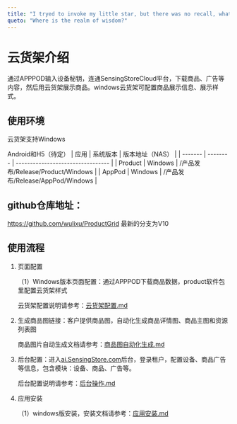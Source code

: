 ```yaml
---
title: "I tryed to invoke my little star, but there was no recall, what a painful day."
queto: "Where is the realm of wisdom?"
---
```



# 云货架介绍
通过APPPOD输入设备秘钥，连通SensingStoreCloud平台，下载商品、广告等内容，然后用云货架展示商品。windows云货架可配置商品展示信息、展示样式。

## 使用环境
云货架支持Windows

Android和H5（待定）
| 应用    | 系统版本 | 版本地址（NAS）                   |
| ------- | -------- | --------------------------------- |
| Product | Windows  | /产品发布/Release/Product/Windows |
| AppPod  | Windows  | /产品发布/Release/AppPod/Windows  |

## github仓库地址：

https://github.com/wulixu/ProductGrid
最新的分支为V10


## 使用流程
1. 页面配置
   
   （1）Windows版本页面配置：通过APPPOD下载商品数据，product软件包里配置云货架样式

    云货架配置说明请参考：[云货架配置.md](  https://github.com/troncell/SensingDocs/blob/main/Docs/Product/%E4%BA%91%E8%B4%A7%E6%9E%B6%E9%85%8D%E7%BD%AE.md)
   

2. 生成商品图链接：客户提供商品图，自动化生成商品详情图、商品主图和资源列表图
   
   商品图片自动生成文档请参考：[商品图自动化生成.md]( )

3. 后台配置：进入[ai.SensingStore.com](https://ai.sensingstore.com/)后台，登录租户，配置设备、商品广告等信息，包含模块：设备、商品、广告等。
   
   后台配置说明请参考：[后台操作.md](https://github.com/troncell/SensingDocs/blob/main/Docs/Product/%E5%90%8E%E5%8F%B0%E6%93%8D%E4%BD%9C.md)

4. 应用安装
   
   （1）windows版安装，安装文档请参考：[应用安装.md](https://github.com/troncell/SensingDocs/blob/main/Docs/Product/%E5%BA%94%E7%94%A8%E5%AE%89%E8%A3%85.md)
 
